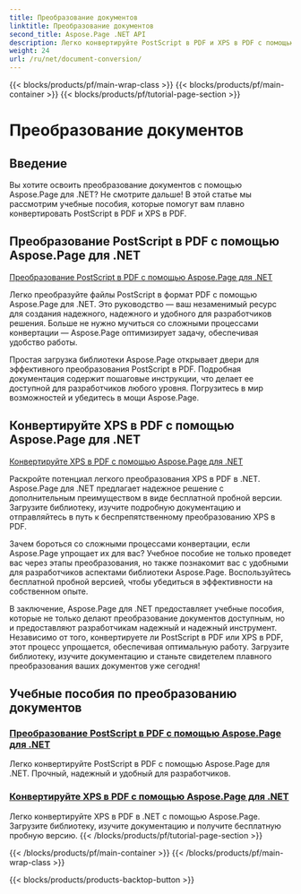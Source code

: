 ```yaml
---
title: Преобразование документов
linktitle: Преобразование документов
second_title: Aspose.Page .NET API
description: Легко конвертируйте PostScript в PDF и XPS в PDF с помощью учебных пособий Aspose.Page для .NET. Надежные, надежные и простые решения для беспрепятственного преобразования документов.
weight: 24
url: /ru/net/document-conversion/
---
```


{{< blocks/products/pf/main-wrap-class >}}
{{< blocks/products/pf/main-container >}}
{{< blocks/products/pf/tutorial-page-section >}}

# Преобразование документов


## Введение

Вы хотите освоить преобразование документов с помощью Aspose.Page для .NET? Не смотрите дальше! В этой статье мы рассмотрим учебные пособия, которые помогут вам плавно конвертировать PostScript в PDF и XPS в PDF.

## Преобразование PostScript в PDF с помощью Aspose.Page для .NET

[Преобразование PostScript в PDF с помощью Aspose.Page для .NET](./convert-postscript-to-pdf/)

Легко преобразуйте файлы PostScript в формат PDF с помощью Aspose.Page для .NET. Это руководство — ваш незаменимый ресурс для создания надежного, надежного и удобного для разработчиков решения. Больше не нужно мучиться со сложными процессами конвертации — Aspose.Page оптимизирует задачу, обеспечивая удобство работы.

Простая загрузка библиотеки Aspose.Page открывает двери для эффективного преобразования PostScript в PDF. Подробная документация содержит пошаговые инструкции, что делает ее доступной для разработчиков любого уровня. Погрузитесь в мир возможностей и убедитесь в мощи Aspose.Page.

## Конвертируйте XPS в PDF с помощью Aspose.Page для .NET

[Конвертируйте XPS в PDF с помощью Aspose.Page для .NET](./convert-xps-to-pdf/)

Раскройте потенциал легкого преобразования XPS в PDF в .NET. Aspose.Page для .NET предлагает надежное решение с дополнительным преимуществом в виде бесплатной пробной версии. Загрузите библиотеку, изучите подробную документацию и отправляйтесь в путь к беспрепятственному преобразованию XPS в PDF.

Зачем бороться со сложными процессами конвертации, если Aspose.Page упрощает их для вас? Учебное пособие не только проведет вас через этапы преобразования, но также познакомит вас с удобными для разработчиков аспектами библиотеки Aspose.Page. Воспользуйтесь бесплатной пробной версией, чтобы убедиться в эффективности на собственном опыте.

В заключение, Aspose.Page для .NET предоставляет учебные пособия, которые не только делают преобразование документов доступным, но и предоставляют разработчикам надежный и надежный инструмент. Независимо от того, конвертируете ли PostScript в PDF или XPS в PDF, этот процесс упрощается, обеспечивая оптимальную работу. Загрузите библиотеку, изучите документацию и станьте свидетелем плавного преобразования ваших документов уже сегодня!
## Учебные пособия по преобразованию документов
### [Преобразование PostScript в PDF с помощью Aspose.Page для .NET](./convert-postscript-to-pdf/)
Легко конвертируйте PostScript в PDF с помощью Aspose.Page для .NET. Прочный, надежный и удобный для разработчиков.
### [Конвертируйте XPS в PDF с помощью Aspose.Page для .NET](./convert-xps-to-pdf/)
Легко конвертируйте XPS в PDF в .NET с помощью Aspose.Page. Загрузите библиотеку, изучите документацию и получите бесплатную пробную версию.
{{< /blocks/products/pf/tutorial-page-section >}}

{{< /blocks/products/pf/main-container >}}
{{< /blocks/products/pf/main-wrap-class >}}

{{< blocks/products/products-backtop-button >}}
